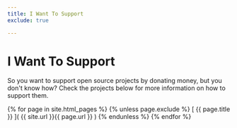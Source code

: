 ```yaml
---
title: I Want To Support
exclude: true

---
```

# I Want To Support

So you want to support open source projects by donating money, but you don't know how? Check the projects below for more information on how to support them.

{% for page in site.html_pages %}
  {% unless page.exclude %}
[ {{ page.title }} ]( {{ site.url }}{{ page.url }} )
  {% endunless %}
{% endfor %}
